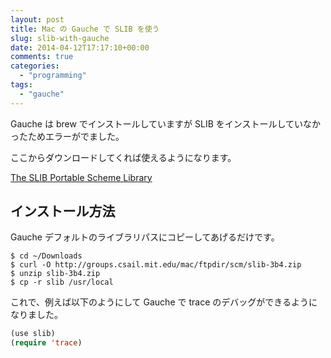 ```yaml
---
layout: post
title: Mac の Gauche で SLIB を使う
slug: slib-with-gauche
date: 2014-04-12T17:17:10+00:00
comments: true
categories:
  - "programming"
tags:
  - "gauche"
---
```


Gauche は brew でインストールしていますが SLIB をインストールしていなかったためエラーがでました。

ここからダウンロードしてくれば使えるようになります。

<a href="http://people.csail.mit.edu/jaffer/SLIB.html" title="SLIB" target="_blank">The SLIB Portable Scheme Library</a>

## インストール方法
Gauche デフォルトのライブラリパスにコピーしてあげるだけです。

    $ cd ~/Downloads
    $ curl -O http://groups.csail.mit.edu/mac/ftpdir/scm/slib-3b4.zip
    $ unzip slib-3b4.zip
    $ cp -r slib /usr/local

これで、例えば以下のようにして Gauche で trace のデバッグができるようになりました。

```lisp
(use slib)
(require 'trace)
```
